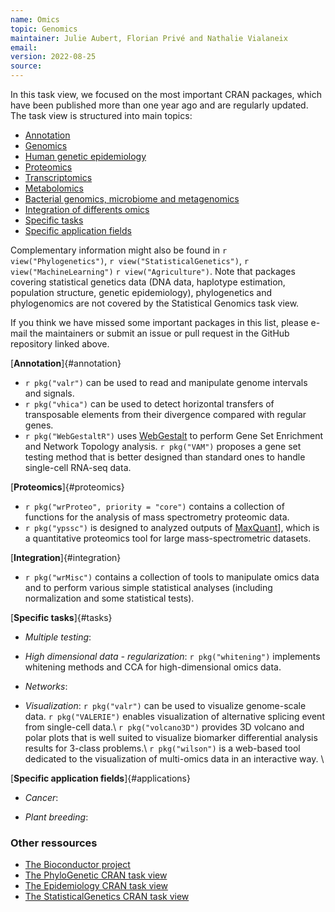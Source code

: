 ```yaml
---
name: Omics
topic: Genomics
maintainer: Julie Aubert, Florian Privé and Nathalie Vialaneix 
email: 
version: 2022-08-25
source: 
---
```


In this task view, we focused on the most important CRAN packages, which have been published more than one year ago and are regularly updated. The task view is structured into main topics:

-   [Annotation](#annotation)
-   [Genomics](#genomics)
-   [Human genetic epidemiology](#human)
-   [Proteomics](#proteomics)
-   [Transcriptomics](#transcriptomics)
-   [Metabolomics](#metabolomics)
-   [Bacterial genomics, microbiome and metagenomics](#metagenomics)
-   [Integration of differents omics](#integration)
-   [Specific tasks](#tasks)
-   [Specific application fields](#applications)

Complementary information might also be found in `r view("Phylogenetics")`, `r view("StatisticalGenetics")`, `r view("MachineLearning")` `r view("Agriculture")`. Note that packages covering statistical genetics data (DNA data, haplotype estimation, population structure, genetic epidemiology), phylogenetics and phylogenomics are not covered by the Statistical Genomics task view.

If you think we have missed some important packages in this list, please e-mail the maintainers or submit an issue or pull request in the GitHub repository linked above.

[**Annotation**]{#annotation}

-   `r pkg("valr")` can be used to read and manipulate genome intervals and
    signals.
-   `r pkg("vhica")` can be used to detect horizontal transfers of transposable 
    elements from their divergence compared with regular genes.
-   `r pkg("WebGestaltR")` uses [WebGestalt](http://www.webgestalt.org/) to 
    perform Gene Set Enrichment and Network Topology analysis. `r pkg("VAM")`
    proposes a gene set testing method that is better designed than standard 
    ones to handle single-cell RNA-seq data.

[**Proteomics**]{#proteomics}

-   `r pkg("wrProteo", priority = "core")` contains a collection of functions 
    for the analysis of mass spectrometry proteomic data.
-   `r pkg("ypssc")` is designed to analyzed outputs of 
    [MaxQuant](https://www.maxquant.org)], which is a quantitative proteomics 
    tool for large mass-spectrometric datasets.
    
[**Integration**]{#integration}

-   `r pkg("wrMisc")` contains a collection of tools to manipulate omics data
    and to perform various simple statistical analyses (including normalization
    and some statistical tests).

[**Specific tasks**]{#tasks}

-   *Multiple testing*:

-   *High dimensional data - regularization*: `r pkg("whitening")` implements 
    whitening methods and CCA for high-dimensional omics data.

-   *Networks*:

-   *Visualization*: `r pkg("valr")` can be used to visualize genome-scale data.
    `r pkg("VALERIE")` enables visualization of alternative splicing event from
    single-cell data.\ 
    `r pkg("volcano3D")` provides 3D volcano and polar plots that is well suited
    to visualize biomarker differential analysis results for 3-class problems.\ 
    `r pkg("wilson")` is a web-based tool dedicated to the visualization of 
    multi-omics data in an interactive way. \ 
    
    

[**Specific application fields**]{#applications}

-   *Cancer*:

-   *Plant breeding*:

### Other ressources

-   [The Bioconductor project](https://www.bioconductor.org/)
-   [The PhyloGenetic CRAN task view](to%20be%20completed)
-   [The Epidemiology CRAN task view](to%20be%20completed)
-   [The StatisticalGenetics CRAN task view](to%20be%20completed)
